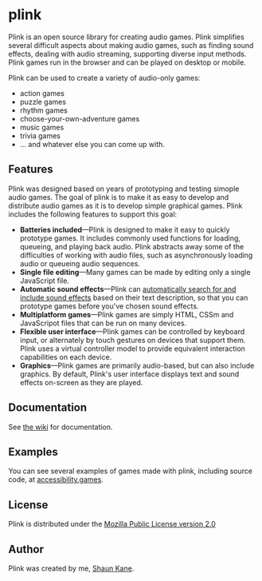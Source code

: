 # plink
Plink is an open source library for creating audio games. Plink simplifies several difficult aspects about making audio games, such as finding sound effects, dealing with audio streaming, supporting diverse input methods. Plink games run in the browser and can be played on desktop or mobile.

Plink can be used to create a variety of audio-only games:

- action games
- puzzle games
- rhythm games
- choose-your-own-adventure games
- music games
- trivia games
- ... and whatever else you can come up with.

## Features
Plink was designed based on years of prototyping and testing simople audio games. The goal of plink is to make it as easy to develop and distribute audio games as it is to develop simple graphical games. Plink includes the following features to support this goal:

- **Batteries included**—Plink is designed to make it easy to quickly prototype games. It includes commonly used functions for loading, queueing, and playing back audio. Plink abstracts away some of the difficulties of working with audio files, such as asynchronously loading audio or queueing audio sequences.
- **Single file editing**—Many games can be made by editing only a single JavaScript file.
- **Automatic sound effects**—Plink can [automatically search for and include sound effects](https://github.com/shaunkane/plink/wiki/Library-Features#loading-sound-effects-from-freesound) based on their text description, so that you can prototype games before you've chosen sound effects.
- **Multiplatform games**—Plink games are simply HTML, CSSm and JavaScripot files that can be run on many devices.
- **Flexible user interface**—Plink games can be controlled by keyboard input, or alternately by touch gestures on devices that support them. Plink uses a virtual controller model to provide equivalent interaction capabilities on each device.
- **Graphics**—Plink games are primarily audio-based, but can also include graphics. By default, Plink's user interface displays text and sound effects on-screen as they are played.

## Documentation
See [the wiki](https://github.com/shaunkane/plink/wiki) for documentation.

## Examples
You can see several examples of games made with plink, including source code, at [accessibility.games](accessibility.games/plink).

## License
Plink is distributed under the [Mozilla Public License version 2.0](https://github.com/shaunkane/plink/blob/main/LICENSE)

## Author
Plink was created by me, [Shaun Kane](https://shaunkane.com).

